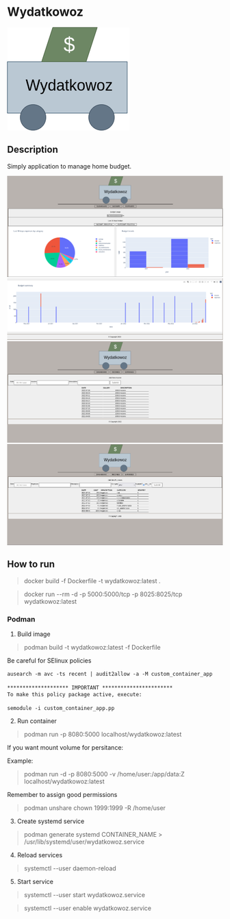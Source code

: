 # Wydatkowoz

![logo](web/templates/static/logo.png)

## Description

Simply application to manage home budget.

![Dashboard](png/dashboard_1.png "Wydatkowoz - dashboard")
![Dashboard](png/dashboard_2.png "Wydatkowoz - dashboard")
![Income](png/income_tab.png "Wydatkowoz - tab to manage incomes")
![Expenses](png/expenses_tab.png "Wydatkowoz - tab to manage expenses")

## How to run

> docker build -f Dockerfile -t wydatkowoz:latest .

> docker run --rm -d  -p 5000:5000/tcp -p 8025:8025/tcp wydatkowoz:latest

### Podman

1. Build image

> podman build -t wydatkowoz:latest -f Dockerfile

Be careful for SElinux policies

```
ausearch -m avc -ts recent | audit2allow -a -M custom_container_app

******************** IMPORTANT ***********************
To make this policy package active, execute:

semodule -i custom_container_app.pp

```

2. Run container

> podman run -p 8080:5000 localhost/wydatkowoz:latest

If you want mount volume for persitance:

Example:

> podman run -d -p 8080:5000 -v /home/user:/app/data:Z localhost/wydatkowoz:latest

Remember to assign good permissions

> podman unshare chown 1999:1999 -R /home/user

3. Create systemd service

> podman generate systemd CONTAINER_NAME > /usr/lib/systemd/user/wydatkowoz.service

4. Reload services

> systemctl --user daemon-reload

5. Start service

> systemctl --user start wydatkowoz.service

> systemctl --user enable wydatkowoz.service